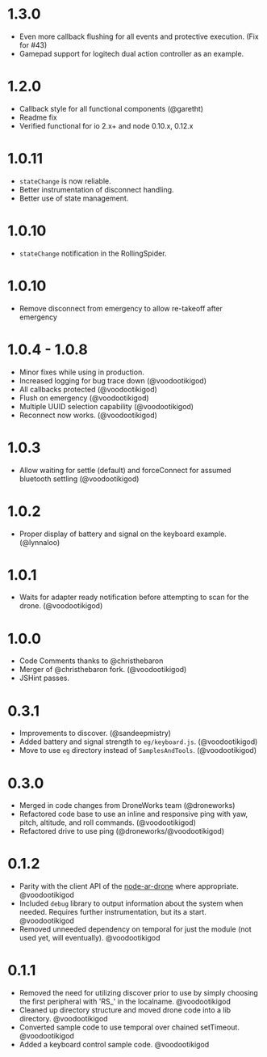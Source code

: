 # 1.3.0
* Even more callback flushing for all events and protective execution. (Fix for #43)
* Gamepad support for logitech dual action controller as an example.

# 1.2.0
* Callback style for all functional components (@garetht)
* Readme fix
* Verified functional for io 2.x+ and node 0.10.x, 0.12.x

# 1.0.11
* `stateChange` is now reliable.
* Better instrumentation of disconnect handling.
* Better use of state management.

# 1.0.10
* `stateChange` notification in the RollingSpider.

# 1.0.10
* Remove disconnect from emergency to allow re-takeoff after emergency

# 1.0.4 - 1.0.8
* Minor fixes while using in production.
* Increased logging for bug trace down (@voodootikigod)
* All callbacks protected (@voodootikigod)
* Flush on emergency (@voodootikigod)
* Multiple UUID selection capability (@voodootikigod)
* Reconnect now works. (@voodootikigod)

# 1.0.3
* Allow waiting for settle (default) and forceConnect for assumed bluetooth settling (@voodootikigod)

# 1.0.2
* Proper display of battery and signal on the keyboard example. (@lynnaloo)

# 1.0.1
* Waits for adapter ready notification before attempting to scan for the drone. (@voodootikigod)

# 1.0.0
* Code Comments thanks to @christhebaron
* Merger of @christhebaron fork. (@voodootikigod)
* JSHint passes.

# 0.3.1
* Improvements to discover. (@sandeepmistry)
* Added battery and signal strength to `eg/keyboard.js`.  (@voodootikigod)
* Move to use `eg` directory instead of `SamplesAndTools`. (@voodootikigod)

# 0.3.0
* Merged in code changes from DroneWorks team (@droneworks)
* Refactored code base to use an inline and responsive ping with yaw, pitch, altitude, and roll commands. (@voodootikigod)
* Refactored drive to use ping (@droneworks/@voodootikigod)

# 0.1.2

* Parity with the client API of the [node-ar-drone](https://github.com/felixge/node-ar-drone#client-api) where appropriate. @voodootikigod
* Included `debug` library to output information about the system when needed. Requires further instrumentation, but its a start. @voodootikigod
* Removed unneeded dependency on temporal for just the module (not used yet, will eventually). @voodootikigod

# 0.1.1

* Removed the need for utilizing discover prior to use by simply choosing the first peripheral with 'RS_' in the localname. @voodootikigod
* Cleaned up directory structure and moved drone code into a lib directory. @voodootikigod
* Converted sample code to use temporal over chained setTimeout. @voodootikigod
* Added a keyboard control sample code. @voodootikigod
